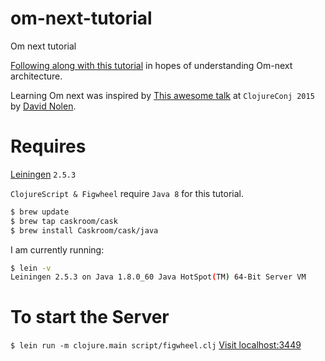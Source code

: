 # om-next-tutorial
Om next tutorial

[Following along with this tutorial](https://github.com/omcljs/om/wiki/Quick-Start-(om.next)) in hopes of
understanding Om-next architecture.

Learning Om next was inspired by [This awesome talk](https://www.youtube.com/watch?v=MDZpSIngwm4) at `ClojureConj 2015` by [David Nolen](https://github.com/swannodette).

# Requires
[Leiningen](https://github.com/technomancy/leiningen) `2.5.3`

`ClojureScript & Figwheel` require `Java 8` for this tutorial.

```sh
$ brew update
$ brew tap caskroom/cask
$ brew install Caskroom/cask/java
```

I am currently running:
```sh
$ lein -v
Leiningen 2.5.3 on Java 1.8.0_60 Java HotSpot(TM) 64-Bit Server VM
```
# To start the Server
`$ lein run -m clojure.main script/figwheel.clj`
[Visit localhost:3449](http://localhost:3449)